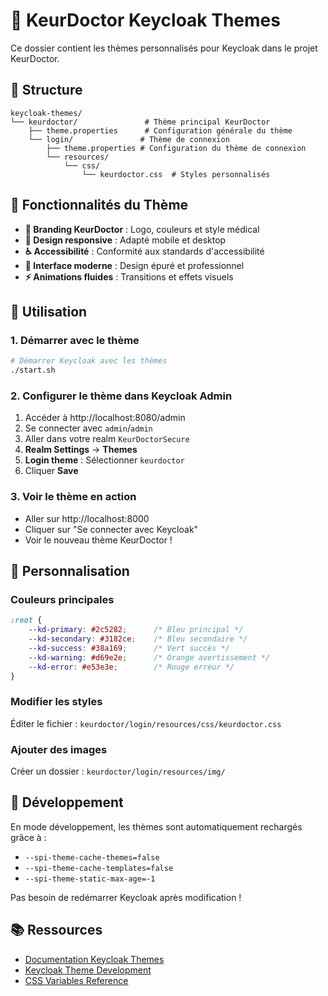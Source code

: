 # 🎨 KeurDoctor Keycloak Themes

Ce dossier contient les thèmes personnalisés pour Keycloak dans le projet KeurDoctor.

## 📁 Structure

```
keycloak-themes/
└── keurdoctor/               # Thème principal KeurDoctor
    ├── theme.properties      # Configuration générale du thème
    └── login/               # Thème de connexion
        ├── theme.properties # Configuration du thème de connexion
        └── resources/
            └── css/
                └── keurdoctor.css  # Styles personnalisés
```

## 🎯 Fonctionnalités du Thème

- **🏥 Branding KeurDoctor** : Logo, couleurs et style médical
- **📱 Design responsive** : Adapté mobile et desktop
- **♿ Accessibilité** : Conformité aux standards d'accessibilité
- **🎨 Interface moderne** : Design épuré et professionnel
- **⚡ Animations fluides** : Transitions et effets visuels

## 🚀 Utilisation

### 1. Démarrer avec le thème
```bash
# Démarrer Keycloak avec les thèmes
./start.sh
```

### 2. Configurer le thème dans Keycloak Admin
1. Accéder à http://localhost:8080/admin
2. Se connecter avec `admin`/`admin`
3. Aller dans votre realm `KeurDoctorSecure`
4. **Realm Settings** → **Themes**
5. **Login theme** : Sélectionner `keurdoctor`
6. Cliquer **Save**

### 3. Voir le thème en action
- Aller sur http://localhost:8000
- Cliquer sur "Se connecter avec Keycloak"
- Voir le nouveau thème KeurDoctor !

## 🎨 Personnalisation

### Couleurs principales
```css
:root {
    --kd-primary: #2c5282;      /* Bleu principal */
    --kd-secondary: #3182ce;    /* Bleu secondaire */
    --kd-success: #38a169;      /* Vert succès */
    --kd-warning: #d69e2e;      /* Orange avertissement */
    --kd-error: #e53e3e;        /* Rouge erreur */
}
```

### Modifier les styles
Éditer le fichier : `keurdoctor/login/resources/css/keurdoctor.css`

### Ajouter des images
Créer un dossier : `keurdoctor/login/resources/img/`

## 🔄 Développement

En mode développement, les thèmes sont automatiquement rechargés grâce à :
- `--spi-theme-cache-themes=false`
- `--spi-theme-cache-templates=false`
- `--spi-theme-static-max-age=-1`

Pas besoin de redémarrer Keycloak après modification !

## 📚 Ressources

- [Documentation Keycloak Themes](https://www.keycloak.org/docs/latest/server_development/#_themes)
- [Keycloak Theme Development](https://keycloak.discourse.group/c/themes/8)
- [CSS Variables Reference](https://developer.mozilla.org/en-US/docs/Web/CSS/Using_CSS_custom_properties)
